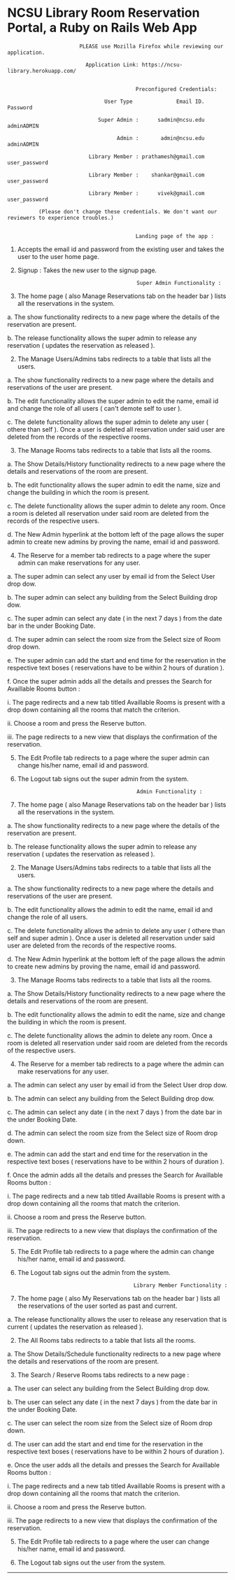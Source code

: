 # NCSU Library Room Reservation Portal, a Ruby on Rails Web App


                           PLEASE use Mozilla Firefox while reviewing our application. 

                             Application Link: https://ncsu-library.herokuapp.com/


                                             Preconfigured Credentials:

                                   User Type              Email ID.       Password
    
                                 Super Admin :      sadmin@ncsu.edu     adminADMIN
                                 
                                       Admin :       admin@ncsu.edu     adminADMIN
                              
                              Library Member : prathamesh@gmail.com  user_password
                              
                              Library Member :    shankar@gmail.com  user_password
                              
                              Library Member :      vivek@gmail.com  user_password
                              
              (Please don't change these credentials. We don't want our reviewers to experience troubles.)

                                             
                                             Landing page of the app :
                                             
1. Accepts the email id and password from the existing user and takes the user to the user home page.
2. Signup : Takes the new user to the signup page.
    

                                             Super Admin Functionality :
                                             
1. The home page ( also Manage Reservations tab on the header bar ) lists all the reservations in the system.

a. The show functionality redirects to a new page where the details of the reservation are present.

b. The release functionality allows the super admin to release any reservation ( updates the reservation as released ).

2. The Manage Users/Admins tabs redirects to a table that lists all the users.

a. The show functionality redirects to a new page where the details and reservations of the user are present.

b. The edit functionality allows the super admin to edit the name, email id and change the role of all users ( can't demote self to user ).

c. The delete functionality allows the super admin to delete any user ( othere than self ). Once a user is deleted all reservation under said user are deleted from the records of the respective rooms.

3. The Manage Rooms tabs redirects to a table that lists all the rooms.

a. The Show Details/History functionality redirects to a new page where the details and reservations of the room are present.

b. The edit functionality allows the super admin to edit the name, size and change the building in which the room is present.

c. The delete functionality allows the super admin to delete any room. Once a room is deleted all reservation under said room are deleted from the records of the respective users.

d. The New Admin hyperlink at the bottom left of the page allows the super admin to create new admins by proving the name, email id and password.

4. The Reserve for a member tab redirects to a page where the super admin can make reservations for any user.

a. The super admin can select any user by email id from the Select User drop dow.

b. The super admin can select any building from the Select Building drop dow.

c. The super admin can select any date ( in the next 7 days ) from the date bar in the under Booking Date.

d. The super admin can select the room size from the Select size of Room drop down.

e. The super admin can add the start and end time for the reservation in the respective text boses ( reservations have to be within 2 hours of duration ).

f. Once the super admin adds all the details and presses the Search for Availlable Rooms button :

i. The page redirects and a new tab titled Availlable Rooms is present with a drop down containing all the rooms that match the criterion.

ii. Choose a room and press the Reserve button.

iii. The page redirects to a new view that displays the confirmation of the reservation.

5. The Edit Profile tab redirects to a page where the super admin can change his/her name, email id and password.

6. The Logout tab signs out the super admin from the system.


                                             Admin Functionality :

1. The home page ( also Manage Reservations tab on the header bar ) lists all the reservations in the system.

a. The show functionality redirects to a new page where the details of the reservation are present.

b. The release functionality allows the super admin to release any reservation ( updates the reservation as released ).


2. The Manage Users/Admins tabs redirects to a table that lists all the users.

a. The show functionality redirects to a new page where the details and reservations of the user are present.

b. The edit functionality allows the admin to edit the name, email id and change the role of all users.

c. The delete functionality allows the admin to delete any user ( othere than self and super admin ). Once a user is deleted all reservation under said user are deleted from the records of the respective rooms.

d. The New Admin hyperlink at the bottom left of the page allows the admin to create new admins by proving the name, email id and password.

3. The Manage Rooms tabs redirects to a table that lists all the rooms.

a. The Show Details/History functionality redirects to a new page where the details and reservations of the room are present.

b. The edit functionality allows the admin to edit the name, size and change the building in which the room is present.

c. The delete functionality allows the admin to delete any room. Once a room is deleted all reservation under said room are deleted from the records of the respective users.

4. The Reserve for a member tab redirects to a page where the admin can make reservations for any user.

a. The admin can select any user by email id from the Select User drop dow.

b. The admin can select any building from the Select Building drop dow.

c. The admin can select any date ( in the next 7 days ) from the date bar in the under Booking Date.

d. The admin can select the room size from the Select size of Room drop down.

e. The admin can add the start and end time for the reservation in the respective text boses ( reservations have to be within 2 hours of duration ).

f. Once the admin adds all the details and presses the Search for Availlable Rooms button :

i. The page redirects and a new tab titled Availlable Rooms is present with a drop down containing all the rooms that match the criterion.

ii. Choose a room and press the Reserve button.

iii. The page redirects to a new view that displays the confirmation of the reservation.

5. The Edit Profile tab redirects to a page where the admin can change his/her name, email id and password.

6. The Logout tab signs out the admin from the system.


                                            Library Member Functionality :

1. The home page ( also My Reservations tab on the header bar ) lists all the reservations of the user sorted as past and current.

a. The release functionality allows the user to release any reservation that is current ( updates the reservation as released ).


2. The All Rooms tabs redirects to a table that lists all the rooms.

a. The Show Details/Schedule functionality redirects to a new page where the details and reservations of the room are present.

3. The Search / Reserve Rooms tabs redirects to a new page :

a. The user can select any building from the Select Building drop dow.

b. The user can select any date ( in the next 7 days ) from the date bar in the under Booking Date.

c. The user can select the room size from the Select size of Room drop down.

d. The user can add the start and end time for the reservation in the respective text boses ( reservations have to be within 2 hours of duration ).

e. Once the user adds all the details and presses the Search for Availlable Rooms button :

i. The page redirects and a new tab titled Availlable Rooms is present with a drop down containing all the rooms that match the criterion.

ii. Choose a room and press the Reserve button.

iii. The page redirects to a new view that displays the confirmation of the reservation.

5. The Edit Profile tab redirects to a page where the user can change his/her name, email id and password.

6. The Logout tab signs out the user from the system.

----------------------------------------------------------------------------------------------------------------------------
